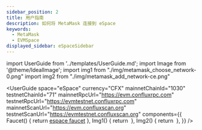 ```yaml
---
sidebar_position: 2
title: 用户指南
description: 如何将 MetaMask 连接到 eSpace
keywords:
  - MetaMask
  - EVMSpace
displayed_sidebar: eSpaceSidebar
---
```


import UserGuide from '../templates/UserGuide.md';
import Image from '@theme/IdealImage';
import img1 from "./img/metamask_choose_network-0.png"
import img2 from "./img/metamask_add_network-ce.png"

<UserGuide
  space="eSpace"
  currency="CFX"
  mainnetChainId="1030"
  testnetChainId="71"
  mainnetRpcUrl="https://evm.confluxrpc.com"
  testnetRpcUrl="https://evmtestnet.confluxrpc.com"
  mainnetScanUrl="https://evm.confluxscan.org"
  testnetScanUrl="https://evmtestnet.confluxscan.org"
  components={{
    Faucet() {
 return <a href="https://efaucet.confluxnetwork.org">espace faucet</a> }, Img1() { return <Image img={img1} /> }, Img2() { return <Image img={img2} /> }, }} />
